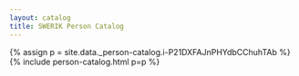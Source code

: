 ```yaml
---
layout: catalog
title: SWERIK Person Catalog
---
```

{% assign p = site.data._person-catalog.i-P21DXFAJnPHYdbCChuhTAb %}
{% include person-catalog.html p=p %}


